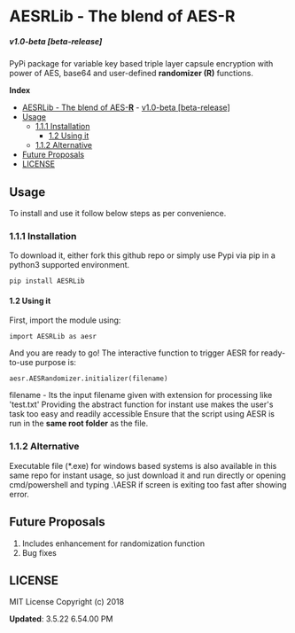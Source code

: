 # AESRLib - The blend of AES-**R** #
##### v1.0-beta [beta-release] #####
PyPi package for variable key based triple layer capsule encryption with power of AES, base64 and user-defined **randomizer (R)** functions.

**Index**

  - [AESRLib - The blend of AES-**R**](https://pypi.org/project/AESRLib/)
        - [v1.0-beta [beta-release]](#v10-beta-beta-release)
  - [Usage](#usage)
    - [1.1.1 Installation](#111-installation)
      - [1.2 Using it](#12-using-it)
    - [1.1.2 Alternative](#112-alternative)
  - [Future Proposals](#future-proposals)
  - [LICENSE](#license)


## **Usage** ##
To install and use it follow below steps as per convenience.

### 1.1.1 **Installation** ###
To download it, either fork this github repo or simply use Pypi via pip in a python3 supported environment.
```
pip install AESRLib
```
#### 1.2 **Using it** ####
First, import the module using:
```
import AESRLib as aesr
```
And you are ready to go! The interactive function to trigger AESR for ready-to-use purpose is:
```
aesr.AESRandomizer.initializer(filename)
```
filename - Its the input filename given with extension for processing like 'test.txt'
Providing the abstract function for instant use makes the user's task too easy and readily accessible
Ensure that the script using AESR is run in the **same root folder** as the file.

### 1.1.2 **Alternative** ###
Executable file (*.exe) for windows based systems is also available in this same repo for instant usage, so just download it and run directly or opening cmd/powershell and typing .\AESR if screen is exiting too fast after showing error.

## **Future Proposals** ##
1. Includes enhancement for randomization function
2. Bug fixes

## **LICENSE** ##
MIT License Copyright (c) 2018

 **Updated**: 3.5.22 6.54.00 PM
